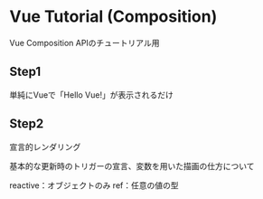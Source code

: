 # Vue Tutorial (Composition)

Vue Composition APIのチュートリアル用

## Step1

単純にVueで「Hello Vue!」が表示されるだけ

## Step2

宣言的レンダリング

基本的な更新時のトリガーの宣言、変数を用いた描画の仕方について

reactive：オブジェクトのみ
ref：任意の値の型

